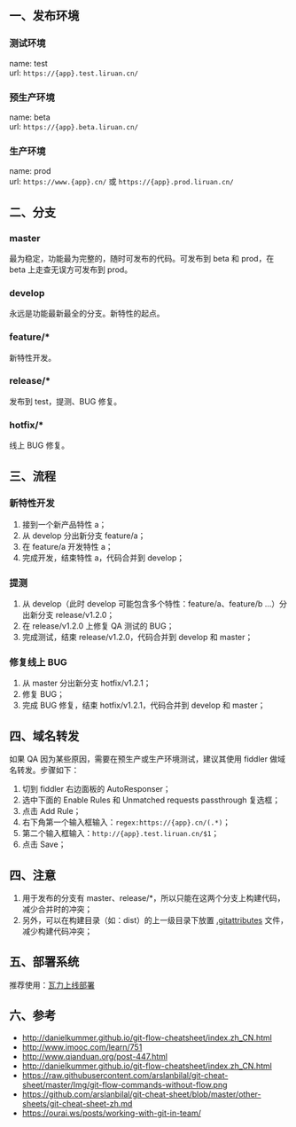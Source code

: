 ## 一、发布环境

### 测试环境
name: test  
url: `https://{app}.test.liruan.cn/`

### 预生产环境
name: beta  
url: `https://{app}.beta.liruan.cn/`

### 生产环境
name: prod  
url: `https://www.{app}.cn/` 或 `https://{app}.prod.liruan.cn/`

## 二、分支
### master
最为稳定，功能最为完整的，随时可发布的代码。可发布到 beta 和 prod，在 beta 上走查无误方可发布到 prod。

### develop
永远是功能最新最全的分支。新特性的起点。

### feature/*
新特性开发。

### release/*
发布到 test，提测、BUG 修复。

### hotfix/*
线上 BUG 修复。

## 三、流程

### 新特性开发
1. 接到一个新产品特性 a；
2. 从 develop 分出新分支 feature/a；
3. 在 feature/a 开发特性 a；
4. 完成开发，结束特性 a，代码合并到 develop；

### 提测
1. 从 develop（此时 develop 可能包含多个特性：feature/a、feature/b ...）分出新分支 release/v1.2.0；
2. 在 release/v1.2.0 上修复 QA 测试的 BUG；
3. 完成测试，结束 release/v1.2.0，代码合并到 develop 和 master；

### 修复线上 BUG
1. 从 master 分出新分支 hotfix/v1.2.1；
2. 修复 BUG；
3. 完成 BUG 修复，结束 hotfix/v1.2.1，代码合并到 develop 和 master；

## 四、域名转发
如果 QA 因为某些原因，需要在预生产或生产环境测试，建议其使用 fiddler 做域名转发。步骤如下：
1. 切到 fiddler 右边面板的 AutoResponser；
2. 选中下面的 Enable Rules 和 Unmatched requests passthrough 复选框；
3. 点击 Add Rule；
4. 右下角第一个输入框输入：`regex:https://{app}.cn/(.*)`；
5. 第二个输入框输入：`http://{app}.test.liruan.cn/$1`；
6. 点击 Save；

## 四、注意
1. 用于发布的分支有 master、release/*，所以只能在这两个分支上构建代码，减少合并时的冲突；
2. 另外，可以在构建目录（如：dist）的上一级目录下放置 [.gitattributes](https://github.com/zhaotoday/product-workflow/blob/master/.gitattributes) 文件，减少构建代码冲突；

## 五、部署系统
推荐使用：[瓦力上线部署](https://walle-web.io/)

## 六、参考
- http://danielkummer.github.io/git-flow-cheatsheet/index.zh_CN.html
- http://www.imooc.com/learn/751  
- http://www.qianduan.org/post-447.html  
- http://danielkummer.github.io/git-flow-cheatsheet/index.zh_CN.html  
- https://raw.githubusercontent.com/arslanbilal/git-cheat-sheet/master/Img/git-flow-commands-without-flow.png  
- https://github.com/arslanbilal/git-cheat-sheet/blob/master/other-sheets/git-cheat-sheet-zh.md
- https://ourai.ws/posts/working-with-git-in-team/
